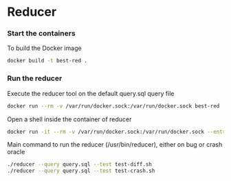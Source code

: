 # Reducer

### Start the containers
To build the Docker image

```bash
docker build -t best-red .
```

### Run the reducer
Execute the reducer tool on the default query.sql query file

```bash
docker run --rm -v /var/run/docker.sock:/var/run/docker.sock best-red
```


Open a shell inside the container of reducer
```bash
docker run -it --rm -v /var/run/docker.sock:/var/run/docker.sock --entrypoint /bin/sh best-red
```

Main command to run the reducer (/usr/bin/reducer), either on bug or crash oracle
```bash
./reducer --query query.sql --test test-diff.sh
./reducer --query query.sql --test test-crash.sh
```
